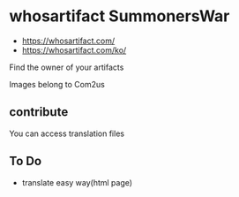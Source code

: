 # whosartifact SummonersWar
- https://whosartifact.com/
- https://whosartifact.com/ko/

Find the owner of your artifacts

Images belong to Com2us

## contribute
You can access translation files

## To Do
- translate easy way(html page)
